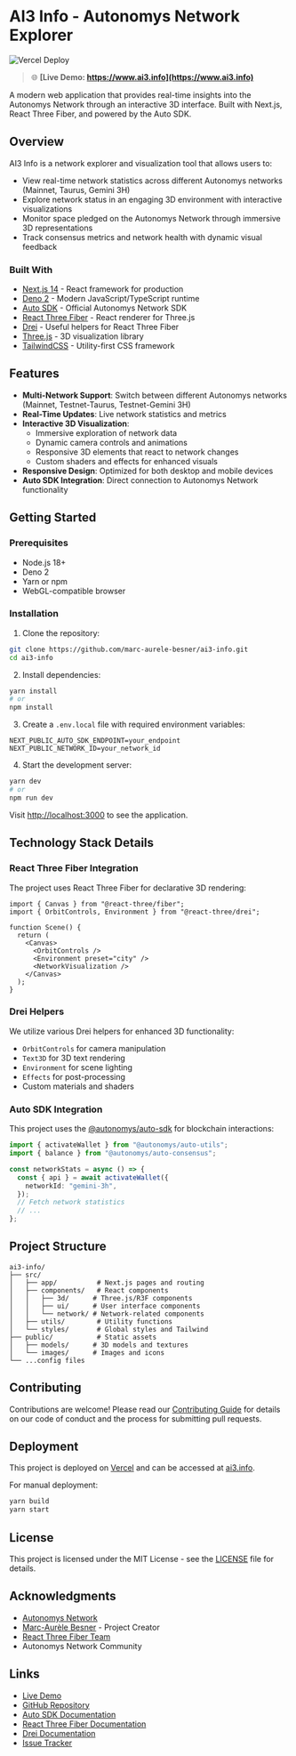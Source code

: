 # AI3 Info - Autonomys Network Explorer

![Vercel Deploy](https://deploy-badge.vercel.app/vercel/ai3-info)

> 🌐 **[Live Demo: https://www.ai3.info](https://www.ai3.info)**

A modern web application that provides real-time insights into the Autonomys Network through an interactive 3D interface. Built with Next.js, React Three Fiber, and powered by the Auto SDK.

## Overview

AI3 Info is a network explorer and visualization tool that allows users to:

- View real-time network statistics across different Autonomys networks (Mainnet, Taurus, Gemini 3H)
- Explore network status in an engaging 3D environment with interactive visualizations
- Monitor space pledged on the Autonomys Network through immersive 3D representations
- Track consensus metrics and network health with dynamic visual feedback

### Built With

- [Next.js 14](https://nextjs.org) - React framework for production
- [Deno 2](https://deno.com/) - Modern JavaScript/TypeScript runtime
- [Auto SDK](https://github.com/autonomys/auto-sdk) - Official Autonomys Network SDK
- [React Three Fiber](https://github.com/pmndrs/react-three-fiber) - React renderer for Three.js
- [Drei](https://github.com/pmndrs/drei) - Useful helpers for React Three Fiber
- [Three.js](https://threejs.org) - 3D visualization library
- [TailwindCSS](https://tailwindcss.com) - Utility-first CSS framework

## Features

- **Multi-Network Support**: Switch between different Autonomys networks (Mainnet, Testnet-Taurus, Testnet-Gemini 3H)
- **Real-Time Updates**: Live network statistics and metrics
- **Interactive 3D Visualization**:
  - Immersive exploration of network data
  - Dynamic camera controls and animations
  - Responsive 3D elements that react to network changes
  - Custom shaders and effects for enhanced visuals
- **Responsive Design**: Optimized for both desktop and mobile devices
- **Auto SDK Integration**: Direct connection to Autonomys Network functionality

## Getting Started

### Prerequisites

- Node.js 18+
- Deno 2
- Yarn or npm
- WebGL-compatible browser

### Installation

1. Clone the repository:

```bash
git clone https://github.com/marc-aurele-besner/ai3-info.git
cd ai3-info
```

2. Install dependencies:

```bash
yarn install
# or
npm install
```

3. Create a `.env.local` file with required environment variables:

```env
NEXT_PUBLIC_AUTO_SDK_ENDPOINT=your_endpoint
NEXT_PUBLIC_NETWORK_ID=your_network_id
```

4. Start the development server:

```bash
yarn dev
# or
npm run dev
```

Visit [http://localhost:3000](http://localhost:3000) to see the application.

## Technology Stack Details

### React Three Fiber Integration

The project uses React Three Fiber for declarative 3D rendering:

```tsx
import { Canvas } from "@react-three/fiber";
import { OrbitControls, Environment } from "@react-three/drei";

function Scene() {
  return (
    <Canvas>
      <OrbitControls />
      <Environment preset="city" />
      <NetworkVisualization />
    </Canvas>
  );
}
```

### Drei Helpers

We utilize various Drei helpers for enhanced 3D functionality:

- `OrbitControls` for camera manipulation
- `Text3D` for 3D text rendering
- `Environment` for scene lighting
- `Effects` for post-processing
- Custom materials and shaders

### Auto SDK Integration

This project uses the [@autonomys/auto-sdk](https://github.com/autonomys/auto-sdk) for blockchain interactions:

```typescript
import { activateWallet } from "@autonomys/auto-utils";
import { balance } from "@autonomys/auto-consensus";

const networkStats = async () => {
  const { api } = await activateWallet({
    networkId: "gemini-3h",
  });
  // Fetch network statistics
  // ...
};
```

## Project Structure

```
ai3-info/
├── src/
│   ├── app/          # Next.js pages and routing
│   ├── components/   # React components
│   │   ├── 3d/      # Three.js/R3F components
│   │   ├── ui/      # User interface components
│   │   └── network/ # Network-related components
│   ├── utils/        # Utility functions
│   └── styles/       # Global styles and Tailwind
├── public/           # Static assets
│   ├── models/      # 3D models and textures
│   └── images/      # Images and icons
└── ...config files
```

## Contributing

Contributions are welcome! Please read our [Contributing Guide](CONTRIBUTING.md) for details on our code of conduct and the process for submitting pull requests.

## Deployment

This project is deployed on [Vercel](https://vercel.com) and can be accessed at [ai3.info](https://www.ai3.info/).

For manual deployment:

```bash
yarn build
yarn start
```

## License

This project is licensed under the MIT License - see the [LICENSE](LICENSE) file for details.

## Acknowledgments

- [Autonomys Network](https://autonomys.xyz)
- [Marc-Aurèle Besner](https://github.com/marc-aurele-besner) - Project Creator
- [React Three Fiber Team](https://github.com/pmndrs)
- Autonomys Network Community

## Links

- [Live Demo](https://www.ai3.info)
- [GitHub Repository](https://github.com/marc-aurele-besner/ai3-info)
- [Auto SDK Documentation](https://github.com/autonomys/auto-sdk)
- [React Three Fiber Documentation](https://docs.pmnd.rs/react-three-fiber)
- [Drei Documentation](https://github.com/pmndrs/drei)
- [Issue Tracker](https://github.com/marc-aurele-besner/ai3-info/issues)
